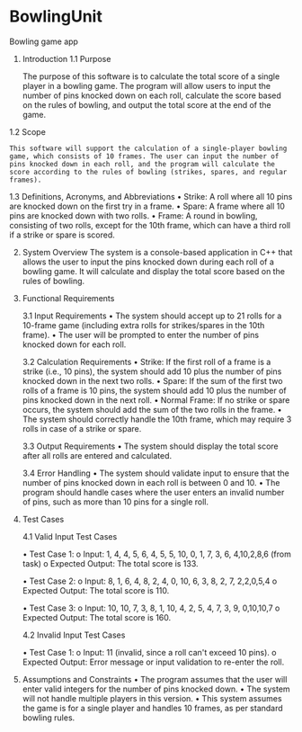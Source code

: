 # BowlingUnit
Bowling game app

1. Introduction
1.1 Purpose
   
    The purpose of this software is to calculate the total score of a single player in a bowling game. The program will allow users to input the number of pins knocked down on each roll, calculate the score based on the rules of bowling, and output the total score at the end of the game.

1.2 Scope

    This software will support the calculation of a single-player bowling game, which consists of 10 frames. The user can input the number of pins knocked down in each roll, and the program will calculate the score according to the rules of bowling (strikes, spares, and regular frames).

1.3 Definitions, Acronyms, and Abbreviations
    •	Strike: A roll where all 10 pins are knocked down on the first try in a frame.
    •	Spare: A frame where all 10 pins are knocked down with two rolls.
    •	Frame: A round in bowling, consisting of two rolls, except for the 10th frame, which can have a third roll if a strike or spare is scored.

2. System Overview
    The system is a console-based application in C++ that allows the user to input the pins knocked down during each roll of a bowling game. It will calculate and display the total score based on the rules of bowling.

3. Functional Requirements

    3.1 Input Requirements
        •	The system should accept up to 21 rolls for a 10-frame game (including extra rolls for strikes/spares in the 10th frame).
        •	The user will be prompted to enter the number of pins knocked down for each roll.

    3.2 Calculation Requirements
        •	Strike: If the first roll of a frame is a strike (i.e., 10 pins), the system should add 10 plus the number of pins knocked down in the next two rolls.
        •	Spare: If the sum of the first two rolls of a frame is 10 pins, the system should add 10 plus the number of pins knocked down in the next roll.
        •	Normal Frame: If no strike or spare occurs, the system should add the sum of the two rolls in the frame.
        •	The system should correctly handle the 10th frame, which may require 3 rolls in case of a strike or spare.

    3.3 Output Requirements
        •	The system should display the total score after all rolls are entered and calculated.

    3.4 Error Handling
        •	The system should validate input to ensure that the number of pins knocked down in each roll is between 0 and 10.
        •	The program should handle cases where the user enters an invalid number of pins, such as more than 10 pins for a single roll.

4. Test Cases

    4.1 Valid Input Test Cases

    •	Test Case 1:
        o	Input: 1, 4, 4, 5, 6, 4, 5, 5, 10, 0, 1, 7, 3, 6, 4,10,2,8,6 (from task)
        o	Expected Output: The total score is 133.

    •	Test Case 2:
        o	Input: 8, 1, 6, 4, 8, 2, 4, 0, 10, 6, 3, 8, 2, 7, 2,2,0,5,4
        o	Expected Output: The total score is 110.

    •	Test Case 3:
        o	Input: 10, 10, 7, 3, 8, 1, 10, 4, 2, 5, 4, 7, 3, 9, 0,10,10,7
        o	Expected Output: The total score is 160.

    4.2 Invalid Input Test Cases

    •	Test Case 1:
        o	Input: 11 (invalid, since a roll can't exceed 10 pins).
        o	Expected Output: Error message or input validation to re-enter the roll.

5. Assumptions and Constraints
    •	The program assumes that the user will enter valid integers for the number of pins knocked down.
    •	The system will not handle multiple players in this version.
    •	This system assumes the game is for a single player and handles 10 frames, as per standard bowling rules.


